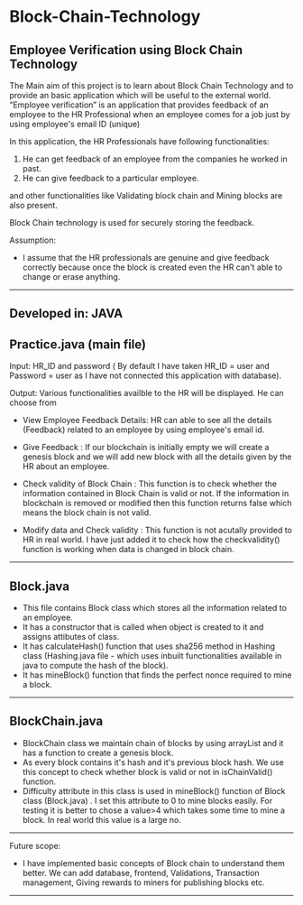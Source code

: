 # Block-Chain-Technology
Employee Verification using Block Chain Technology
----------------------------------------------------------
The Main aim of this project is to learn about Block Chain Technology and to provide an basic application which will be useful to the external world. “Employee verification” is an application that provides feedback of an employee to the HR Professional when an employee comes for a job just by using employee's email ID (unique)

In this application, the HR Professionals have following functionalities:
1. He can get feedback of an employee from the companies he worked in past.
2. He can give feedback to a particular employee.

and other functionalities like Validating block chain and Mining blocks are also present.

Block Chain technology is used for securely storing the feedback.

Assumption: 
- I assume that the HR professionals are genuine and give feedback correctly because once the block is created even the HR can't able to change or erase anything.
------------------------------------------------------------
Developed in: JAVA
------------------------------------------------------------
Practice.java (main file)
---------------------------------------------------------------
Input: HR_ID and password ( By default I have taken HR_ID = user and Password = user as I have not connected this application with database).

Output: Various functionalities availble to the HR will be displayed. He can choose from 

- View Employee Feedback Details:
     HR can able to see all the details (Feedback) related to an employee by using employee's email id.

- Give Feedback :
     If our blockchain is initially empty we will create a genesis block and we will add new block with all the details given by the HR about an employee.

- Check validity of Block Chain :
     This function is to check whether the information contained in Block Chain is valid or not. If the information in blockchain is removed or modified then this function returns false which means the block chain is not valid.

- Modify data and Check validity :
   This function is not acutally provided to HR in real world. I have just added it to check how the checkvalidity() function is working when data is changed in block chain.

----------------------------------------------------------------------
Block.java
----------------------------------------------------------------------
- This file contains Block class which stores all the information related to an employee. 
- It has a constructor that is called when object is created to it and assigns attibutes of class.
- It has calculateHash() function that uses  sha256 method in Hashing class (Hashing.java file - which uses inbuilt functionalities available in java to compute the hash of the block).
- It has mineBlock() function that finds the perfect nonce required to mine a block.
-----------------------------------------------------------------------
BlockChain.java
------------------------------------------------------------------------
- BlockChain class we maintain chain of blocks by using arrayList and it has a function to create a genesis block.
- As every block contains it's hash and it's previous block hash. We use this concept to check whether block is valid or not in isChainValid() function.
- Difficulty attribute in this class is used in mineBlock() function of Block class (Block.java) . I set this attribute to 0 to mine blocks easily. For testing it is better to chose a value>4 which takes some time to mine a block. In real world this value is a large no.
------------------------------------------------------------------------
Future scope: 
- I have implemented basic concepts of Block chain to understand them better. We can add database, frontend, Validations, Transaction management, Giving rewards to miners for publishing blocks etc.
------------------------------------------------------------------------
